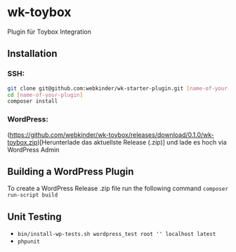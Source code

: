 # wk-toybox
Plugin für Toybox Integration

## Installation
### SSH:
```` bash
git clone git@github.com:webkinder/wk-starter-plugin.git [name-of-your-plugin]
cd [name-of-your-plugin]
composer install
````
### WordPress:
(https://github.com/webkinder/wk-toybox/releases/download/0.1.0/wk-toybox.zip)[Herunterlade das aktuellste Release (.zip)] und lade es hoch via WordPress Admin

## Building a WordPress Plugin
To create a WordPress Release .zip file run the following command
`composer run-script build`

## Unit Testing
- `bin/install-wp-tests.sh wordpress_test root '' localhost latest`
- `phpunit`

